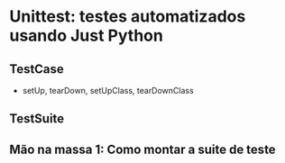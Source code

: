 # Unittest: testes automatizados usando Just Python

## TestCase
  * setUp, tearDown, setUpClass, tearDownClass
## TestSuite
## Mão na massa 1: Como montar a suite de teste
